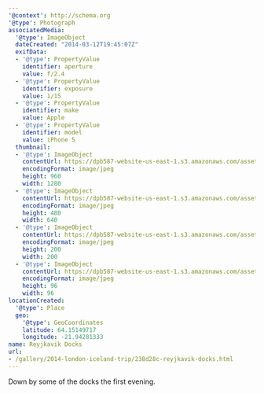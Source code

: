 ```yaml
---
'@context': http://schema.org
'@type': Photograph
associatedMedia:
  '@type': ImageObject
  dateCreated: "2014-03-12T19:45:07Z"
  exifData:
  - '@type': PropertyValue
    identifier: aperture
    value: f/2.4
  - '@type': PropertyValue
    identifier: exposure
    value: 1/15
  - '@type': PropertyValue
    identifier: make
    value: Apple
  - '@type': PropertyValue
    identifier: model
    value: iPhone 5
  thumbnail:
  - '@type': ImageObject
    contentUrl: https://dpb587-website-us-east-1.s3.amazonaws.com/asset/gallery/2014-london-iceland-trip/238d28c-reyjkavik-docks~1280.jpg
    encodingFormat: image/jpeg
    height: 960
    width: 1280
  - '@type': ImageObject
    contentUrl: https://dpb587-website-us-east-1.s3.amazonaws.com/asset/gallery/2014-london-iceland-trip/238d28c-reyjkavik-docks~640w.jpg
    encodingFormat: image/jpeg
    height: 480
    width: 640
  - '@type': ImageObject
    contentUrl: https://dpb587-website-us-east-1.s3.amazonaws.com/asset/gallery/2014-london-iceland-trip/238d28c-reyjkavik-docks~200x200.jpg
    encodingFormat: image/jpeg
    height: 200
    width: 200
  - '@type': ImageObject
    contentUrl: https://dpb587-website-us-east-1.s3.amazonaws.com/asset/gallery/2014-london-iceland-trip/238d28c-reyjkavik-docks~96x96.jpg
    encodingFormat: image/jpeg
    height: 96
    width: 96
locationCreated:
  '@type': Place
  geo:
    '@type': GeoCoordinates
    latitude: 64.15149717
    longitude: -21.94281333
name: Reyjkavik Docks
url:
- /gallery/2014-london-iceland-trip/238d28c-reyjkavik-docks.html
---
```


Down by some of the docks the first evening.
